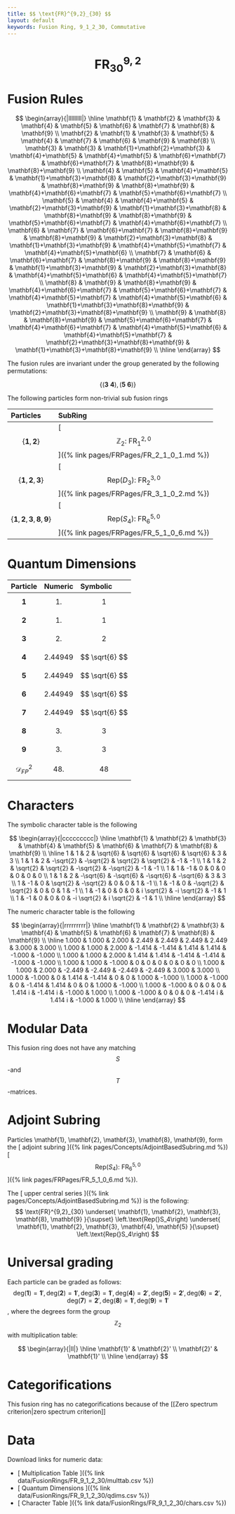 ```yaml
---
title: $$ \text{FR}^{9,2}_{30} $$
layout: default
keywords: Fusion Ring, 9_1_2_30, Commutative
---
```

# $$ \text{FR}^{9,2}_{30} $$


# Fusion Rules

$$
\begin{array}{|lllllllll|}
\hline
 \mathbf{1} & \mathbf{2} & \mathbf{3} & \mathbf{4} & \mathbf{5} & \mathbf{6} & \mathbf{7} & \mathbf{8} & \mathbf{9} \\
 \mathbf{2} & \mathbf{1} & \mathbf{3} & \mathbf{5} & \mathbf{4} & \mathbf{7} & \mathbf{6} & \mathbf{9} & \mathbf{8} \\
 \mathbf{3} & \mathbf{3} & \mathbf{1}+\mathbf{2}+\mathbf{3} & \mathbf{4}+\mathbf{5} & \mathbf{4}+\mathbf{5} & \mathbf{6}+\mathbf{7} & \mathbf{6}+\mathbf{7} & \mathbf{8}+\mathbf{9} & \mathbf{8}+\mathbf{9} \\
 \mathbf{4} & \mathbf{5} & \mathbf{4}+\mathbf{5} & \mathbf{1}+\mathbf{3}+\mathbf{8} & \mathbf{2}+\mathbf{3}+\mathbf{9} & \mathbf{8}+\mathbf{9} & \mathbf{8}+\mathbf{9} & \mathbf{4}+\mathbf{6}+\mathbf{7} & \mathbf{5}+\mathbf{6}+\mathbf{7} \\
 \mathbf{5} & \mathbf{4} & \mathbf{4}+\mathbf{5} & \mathbf{2}+\mathbf{3}+\mathbf{9} & \mathbf{1}+\mathbf{3}+\mathbf{8} & \mathbf{8}+\mathbf{9} & \mathbf{8}+\mathbf{9} & \mathbf{5}+\mathbf{6}+\mathbf{7} & \mathbf{4}+\mathbf{6}+\mathbf{7} \\
 \mathbf{6} & \mathbf{7} & \mathbf{6}+\mathbf{7} & \mathbf{8}+\mathbf{9} & \mathbf{8}+\mathbf{9} & \mathbf{2}+\mathbf{3}+\mathbf{8} & \mathbf{1}+\mathbf{3}+\mathbf{9} & \mathbf{4}+\mathbf{5}+\mathbf{7} & \mathbf{4}+\mathbf{5}+\mathbf{6} \\
 \mathbf{7} & \mathbf{6} & \mathbf{6}+\mathbf{7} & \mathbf{8}+\mathbf{9} & \mathbf{8}+\mathbf{9} & \mathbf{1}+\mathbf{3}+\mathbf{9} & \mathbf{2}+\mathbf{3}+\mathbf{8} & \mathbf{4}+\mathbf{5}+\mathbf{6} & \mathbf{4}+\mathbf{5}+\mathbf{7} \\
 \mathbf{8} & \mathbf{9} & \mathbf{8}+\mathbf{9} & \mathbf{4}+\mathbf{6}+\mathbf{7} & \mathbf{5}+\mathbf{6}+\mathbf{7} & \mathbf{4}+\mathbf{5}+\mathbf{7} & \mathbf{4}+\mathbf{5}+\mathbf{6} & \mathbf{1}+\mathbf{3}+\mathbf{8}+\mathbf{9} & \mathbf{2}+\mathbf{3}+\mathbf{8}+\mathbf{9} \\
 \mathbf{9} & \mathbf{8} & \mathbf{8}+\mathbf{9} & \mathbf{5}+\mathbf{6}+\mathbf{7} & \mathbf{4}+\mathbf{6}+\mathbf{7} & \mathbf{4}+\mathbf{5}+\mathbf{6} & \mathbf{4}+\mathbf{5}+\mathbf{7} & \mathbf{2}+\mathbf{3}+\mathbf{8}+\mathbf{9} & \mathbf{1}+\mathbf{3}+\mathbf{8}+\mathbf{9} \\
\hline
\end{array}
$$


The fusion rules are invariant under the group generated by the following permutations:

$$ \left\{(\mathbf{3} \ \mathbf{4}), (\mathbf{5} \ \mathbf{6})\right\} $$


The following particles form non-trivial sub fusion rings

| Particles | SubRing |
| :------ | :------ |
| $$ \{\mathbf{1},\mathbf{2}\} $$ | [ $$ \mathbb{Z}_2:\ \text{FR}^{2,0}_{1} $$ ]({% link pages/FRPages/FR_2_1_0_1.md %}) |
| $$ \{\mathbf{1},\mathbf{2},\mathbf{3}\} $$ | [ $$ \left.\text{Rep(}D_3\right):\ \text{FR}^{3,0}_{2} $$ ]({% link pages/FRPages/FR_3_1_0_2.md %}) |
| $$ \{\mathbf{1},\mathbf{2},\mathbf{3},\mathbf{8},\mathbf{9}\} $$ | [ $$ \left.\text{Rep(}S_4\right):\ \text{FR}^{5,0}_{6} $$ ]({% link pages/FRPages/FR_5_1_0_6.md %}) |


# Quantum Dimensions

| Particle | Numeric | Symbolic |
| :------ | :------ | :------ |
| $$ \mathbf{1} $$ | $$ 1. $$ | $$ 1 $$ |
| $$ \mathbf{2} $$ | $$ 1. $$ | $$ 1 $$ |
| $$ \mathbf{3} $$ | $$ 2. $$ | $$ 2 $$ |
| $$ \mathbf{4} $$ | $$ 2.44949 $$ | $$ \sqrt{6} $$ |
| $$ \mathbf{5} $$ | $$ 2.44949 $$ | $$ \sqrt{6} $$ |
| $$ \mathbf{6} $$ | $$ 2.44949 $$ | $$ \sqrt{6} $$ |
| $$ \mathbf{7} $$ | $$ 2.44949 $$ | $$ \sqrt{6} $$ |
| $$ \mathbf{8} $$ | $$ 3. $$ | $$ 3 $$ |
| $$ \mathbf{9} $$ | $$ 3. $$ | $$ 3 $$ |
| $$ \mathcal{D}_{FP}^2 $$ | $$ 48. $$ | $$ 48 $$ |

# Characters

The symbolic character table is the following

$$
\begin{array}{|ccccccccc|}
\hline
 \mathbf{1} & \mathbf{2} & \mathbf{3} & \mathbf{4} & \mathbf{5} & \mathbf{6} & \mathbf{7} & \mathbf{8} & \mathbf{9} \\
\hline
 1 & 1 & 2 & \sqrt{6} & \sqrt{6} & \sqrt{6} & \sqrt{6} & 3 & 3 \\
 1 & 1 & 2 & -\sqrt{2} & -\sqrt{2} & \sqrt{2} & \sqrt{2} & -1 & -1 \\
 1 & 1 & 2 & \sqrt{2} & \sqrt{2} & -\sqrt{2} & -\sqrt{2} & -1 & -1 \\
 1 & 1 & -1 & 0 & 0 & 0 & 0 & 0 & 0 \\
 1 & 1 & 2 & -\sqrt{6} & -\sqrt{6} & -\sqrt{6} & -\sqrt{6} & 3 & 3 \\
 1 & -1 & 0 & \sqrt{2} & -\sqrt{2} & 0 & 0 & 1 & -1 \\
 1 & -1 & 0 & -\sqrt{2} & \sqrt{2} & 0 & 0 & 1 & -1 \\
 1 & -1 & 0 & 0 & 0 & i \sqrt{2} & -i \sqrt{2} & -1 & 1 \\
 1 & -1 & 0 & 0 & 0 & -i \sqrt{2} & i \sqrt{2} & -1 & 1 \\
\hline
\end{array}
$$

The numeric character table is the following

$$
\begin{array}{|rrrrrrrrr|}
\hline
 \mathbf{1} & \mathbf{2} & \mathbf{3} & \mathbf{4} & \mathbf{5} & \mathbf{6} & \mathbf{7} & \mathbf{8} & \mathbf{9} \\
\hline
 1.000 & 1.000 & 2.000 & 2.449 & 2.449 & 2.449 & 2.449 & 3.000 & 3.000 \\
 1.000 & 1.000 & 2.000 & -1.414 & -1.414 & 1.414 & 1.414 & -1.000 & -1.000 \\
 1.000 & 1.000 & 2.000 & 1.414 & 1.414 & -1.414 & -1.414 & -1.000 & -1.000 \\
 1.000 & 1.000 & -1.000 & 0 & 0 & 0 & 0 & 0 & 0 \\
 1.000 & 1.000 & 2.000 & -2.449 & -2.449 & -2.449 & -2.449 & 3.000 & 3.000 \\
 1.000 & -1.000 & 0 & 1.414 & -1.414 & 0 & 0 & 1.000 & -1.000 \\
 1.000 & -1.000 & 0 & -1.414 & 1.414 & 0 & 0 & 1.000 & -1.000 \\
 1.000 & -1.000 & 0 & 0 & 0 & 1.414 i & -1.414 i & -1.000 & 1.000 \\
 1.000 & -1.000 & 0 & 0 & 0 & -1.414 i & 1.414 i & -1.000 & 1.000 \\
\hline
\end{array}
$$

# Modular Data

This fusion ring does not have any matching $$ S $$-and $$ T $$-matrices.

# Adjoint Subring

Particles \mathbf{1}, \mathbf{2}, \mathbf{3}, \mathbf{8}, \mathbf{9}, form the [ adjoint subring ]({% link pages/Concepts/AdjointBasedSubring.md %})[ $$ \left.\text{Rep(}S_4\right):\ \text{FR}^{5,0}_{6} $$ ]({% link pages/FRPages/FR_5_1_0_6.md %}).

The [ upper central series ]({% link pages/Concepts/AdjointBasedSubring.md %}) is the following:
$$ \text{FR}^{9,2}_{30} \underset{ \mathbf{1}, \mathbf{2}, \mathbf{3}, \mathbf{8}, \mathbf{9} }{\supset}  \left.\text{Rep(}S_4\right) \underset{ \mathbf{1}, \mathbf{2}, \mathbf{3}, \mathbf{4}, \mathbf{5} }{\supset}  \left.\text{Rep(}S_4\right) $$

# Universal grading

Each particle can be graded as follows: $$ \text{deg}(\mathbf{1}) = \mathbf{1}', \text{deg}(\mathbf{2}) = \mathbf{1}', \text{deg}(\mathbf{3}) = \mathbf{1}', \text{deg}(\mathbf{4}) = \mathbf{2}', \text{deg}(\mathbf{5}) = \mathbf{2}', \text{deg}(\mathbf{6}) = \mathbf{2}', \text{deg}(\mathbf{7}) = \mathbf{2}', \text{deg}(\mathbf{8}) = \mathbf{1}', \text{deg}(\mathbf{9}) = \mathbf{1}' $$, where the degrees form the group $$ \mathbb{Z}_2 $$ with multiplication table:

$$
\begin{array}{|ll|}
\hline
 \mathbf{1}' & \mathbf{2}' \\
 \mathbf{2}' & \mathbf{1}' \\
\hline
\end{array}
$$

# Categorifications

This fusion ring has no categorifications because of the [[Zero spectrum criterion|zero spectrum criterion]]

# Data

Download links for numeric data:

* [ Multiplication Table ]({% link data/FusionRings/FR_9_1_2_30/multtab.csv %})
* [ Quantum Dimensions ]({% link data/FusionRings/FR_9_1_2_30/qdims.csv %})
* [ Character Table ]({% link data/FusionRings/FR_9_1_2_30/chars.csv %})